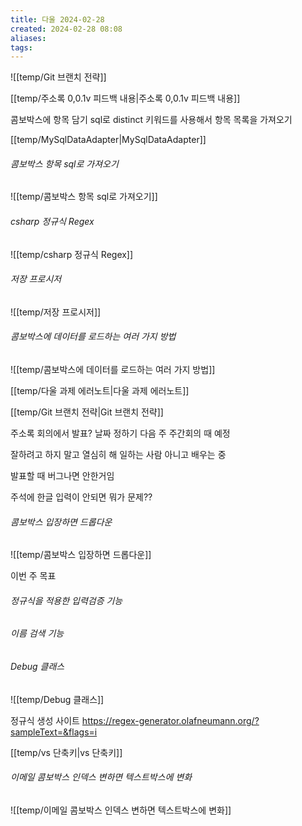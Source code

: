 ```yaml
---
title: 다울 2024-02-28
created: 2024-02-28 08:08
aliases: 
tags:
---
```

![[temp/Git 브랜치 전략]]


[[temp/주소록 0,0.1v 피드백 내용|주소록 0,0.1v 피드백 내용]]

콤보박스에 항목 담기
sql로 distinct 키워드를 사용해서 항목 목록을 가져오기

[[temp/MySqlDataAdapter|MySqlDataAdapter]]

###### 콤보박스 항목 sql로 가져오기
![[temp/콤보박스 항목 sql로 가져오기]]




###### csharp 정규식 Regex
![[temp/csharp 정규식 Regex]]


###### 저장 프로시저
![[temp/저장 프로시저]]

###### 콤보박스에 데이터를 로드하는 여러 가지 방법
![[temp/콤보박스에 데이터를 로드하는 여러 가지 방법]]



[[temp/다울 과제 에러노트|다울 과제 에러노트]]

[[temp/Git 브랜치 전략|Git 브랜치 전략]]

주소록 회의에서 발표? 
날짜 정하기
다음 주 주간회의 때 예정

잘하려고 하지 말고 열심히 해
일하는 사람 아니고 배우는 중

발표할 때 버그나면 안한거임

주석에 한글 입력이 안되면 뭐가 문제??

###### 콤보박스 입장하면 드롭다운
![[temp/콤보박스 입장하면 드롭다운]]

이번 주 목표
###### 정규식을 적용한 입력검증 기능

###### 이름 검색 기능

###### Debug 클래스
![[temp/Debug 클래스]]


정규식 생성 사이트
https://regex-generator.olafneumann.org/?sampleText=&flags=i

[[temp/vs 단축키|vs 단축키]]

###### 이메일 콤보박스 인덱스 변하면 텍스트박스에 변화
![[temp/이메일 콤보박스 인덱스 변하면 텍스트박스에 변화]]

